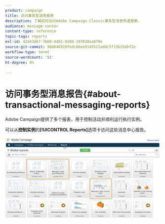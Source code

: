 ```yaml
---
product: campaign
title: 访问事务型消息报表
description: 了解如何访问Adobe Campaign Classic事务型消息传递报表。
audience: message-center
content-type: reference
topic-tags: reports
exl-id: 42d43d67-7660-4d81-9280-10f030aa8f0e
source-git-commit: 98d646919fedc66ee9145522ad0c5f15b25dbf2e
workflow-type: tm+mt
source-wordcount: '51'
ht-degree: 0%

---
```


# 访问事务型消息报告{#about-transactional-messaging-reports}

Adobe Campaign提供了多个报表，用于控制活动并顺利运行执行实例。

可以从&#x200B;**控制实例**&#x200B;的&#x200B;**[!UICONTROL Reports]**&#x200B;选项卡访问这些消息中心报告。

![](assets/messagecenter_reporting_002.png)
